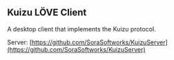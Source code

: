 ## Kuizu LÖVE Client
A desktop client that implements the Kuizu protocol.

Server: [https://github.com/SoraSoftworks/KuizuServer](https://github.com/SoraSoftworks/KuizuServer)
